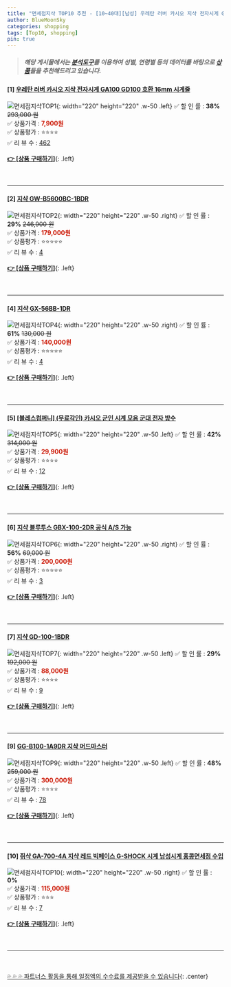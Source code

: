 ```yaml
---
title: "면세점지샥 TOP10 추천 - [10~40대][남성] 우레탄 러버 카시오 지샥 전자시계 GA100 GD100 호환 16mm 시계줄"
author: BlueMoonSky
categories: shopping
tags: [Top10, shopping]
pin: true
---
```


> ##### 해당 게시물에서는 [**분석도구**](https://itemscout.io/)를 이용하여 **성별**, **연령별** 등의 데이터를 바탕으로 [**상품**](https://link.coupang.com/a/baae76)들을 추천해드리고 있습니다.

#### [1] [우레탄 러버 카시오 지샥 전자시계 GA100 GD100 호환 16mm 시계줄](https://link.coupang.com/re/AFFSDP?lptag=AF5964186&subid=bluemoonsky6999&pageKey=4953192425&traceid=V0-153&itemId=6547084347&vendorItemId=78724812720)
![면세점지샥TOP1](https://thumbnail9.coupangcdn.com/thumbnails/remote/230x230ex/image/vendor_inventory/c036/bdf905e3f6df67303e3d1635760b109665ae25aca88cf25f562951d10ccb.jpeg){: width="220" height="220" .w-50 .left}
✅ 할 인 률 : **38%** ~~<del class="base-price"> 293,000  </del>원~~<br>
✅ 상품가격 : <span style="color:#cb1400"> **7,900원** </span><br>
✅ 상품평가 : ⭐⭐⭐⭐<br>
✅ 리 뷰 수 : [462](https://link.coupang.com/re/AFFSDP?lptag=AF5964186&subid=bluemoonsky6999&pageKey=4953192425&traceid=V0-153&itemId=6547084347&vendorItemId=78724812720)<br>
<br>
[**👉  [상품 구매하기]**](https://link.coupang.com/re/AFFSDP?lptag=AF5964186&subid=bluemoonsky6999&pageKey=4953192425&traceid=V0-153&itemId=6547084347&vendorItemId=78724812720){: .left}
<br>
<br>
<br>

***

#### [2] [지샥 GW-B5600BC-1BDR](https://link.coupang.com/re/AFFSDP?lptag=AF5964186&subid=bluemoonsky6999&pageKey=6714305153&traceid=V0-153&itemId=15597620200&vendorItemId=70154408584)
![면세점지샥TOP2](https://thumbnail10.coupangcdn.com/thumbnails/remote/230x230ex/image/vendor_inventory/b587/08384913a859c05e063b3b1f64d0ad7fae622f5b4388e06adac4cbc91fea.jpg){: width="220" height="220" .w-50 .right}
✅ 할 인 률 : **29%** ~~<del class="base-price"> 246,900  </del>원~~<br>
✅ 상품가격 : <span style="color:#cb1400"> **179,000원** </span><br>
✅ 상품평가 : ⭐⭐⭐⭐⭐<br>
✅ 리 뷰 수 : [4](https://link.coupang.com/re/AFFSDP?lptag=AF5964186&subid=bluemoonsky6999&pageKey=6714305153&traceid=V0-153&itemId=15597620200&vendorItemId=70154408584)<br>
<br>
[**👉  [상품 구매하기]**](https://link.coupang.com/re/AFFSDP?lptag=AF5964186&subid=bluemoonsky6999&pageKey=6714305153&traceid=V0-153&itemId=15597620200&vendorItemId=70154408584){: .left}
<br>
<br>
<br>

***

#### [4] [지샥 GX-56BB-1DR](https://link.coupang.com/re/AFFSDP?lptag=AF5964186&subid=bluemoonsky6999&pageKey=6714163686&traceid=V0-153&itemId=15597017850&vendorItemId=3576790885)
![면세점지샥TOP4](https://thumbnail7.coupangcdn.com/thumbnails/remote/230x230ex/image/vendor_inventory/60d0/4898cc82e5c53d79137baada09d700d33f665f27ef6896fbcc95acec4807.jpg){: width="220" height="220" .w-50 .right}
✅ 할 인 률 : **61%** ~~<del class="base-price"> 130,000  </del>원~~<br>
✅ 상품가격 : <span style="color:#cb1400"> **140,000원** </span><br>
✅ 상품평가 : ⭐⭐⭐⭐⭐<br>
✅ 리 뷰 수 : [4](https://link.coupang.com/re/AFFSDP?lptag=AF5964186&subid=bluemoonsky6999&pageKey=6714163686&traceid=V0-153&itemId=15597017850&vendorItemId=3576790885)<br>
<br>
[**👉  [상품 구매하기]**](https://link.coupang.com/re/AFFSDP?lptag=AF5964186&subid=bluemoonsky6999&pageKey=6714163686&traceid=V0-153&itemId=15597017850&vendorItemId=3576790885){: .left}
<br>
<br>
<br>

***

#### [5] [[블레스컴퍼니] (무료각인) 카시오 군인 시계 모음 군대 전자 방수](https://link.coupang.com/re/AFFSDP?lptag=AF5964186&subid=bluemoonsky6999&pageKey=5508231960&traceid=V0-153&itemId=8578402716&vendorItemId=75798100493)
![면세점지샥TOP5](https://thumbnail8.coupangcdn.com/thumbnails/remote/230x230ex/image/vendor_inventory/29d7/4abbe22f9ff2ff47c736f53cd3d0bd4a406bd610a3c4be7254475c11f7fd.jpg){: width="220" height="220" .w-50 .left}
✅ 할 인 률 : **42%** ~~<del class="base-price"> 314,000  </del>원~~<br>
✅ 상품가격 : <span style="color:#cb1400"> **29,900원** </span><br>
✅ 상품평가 : ⭐⭐⭐⭐<br>
✅ 리 뷰 수 : [12](https://link.coupang.com/re/AFFSDP?lptag=AF5964186&subid=bluemoonsky6999&pageKey=5508231960&traceid=V0-153&itemId=8578402716&vendorItemId=75798100493)<br>
<br>
[**👉  [상품 구매하기]**](https://link.coupang.com/re/AFFSDP?lptag=AF5964186&subid=bluemoonsky6999&pageKey=5508231960&traceid=V0-153&itemId=8578402716&vendorItemId=75798100493){: .left}
<br>
<br>
<br>

***

#### [6] [지샥 블루투스 GBX-100-2DR 공식 A/S 가능](https://link.coupang.com/re/AFFSDP?lptag=AF5964186&subid=bluemoonsky6999&pageKey=5171484616&traceid=V0-153&itemId=7135806674&vendorItemId=83547549254)
![면세점지샥TOP6](https://thumbnail6.coupangcdn.com/thumbnails/remote/230x230ex/image/vendor_inventory/e384/1038e9fc860d6259ad33edd38d9c81db37cdcbd61abd52acbed1fdd35206.jpg){: width="220" height="220" .w-50 .right}
✅ 할 인 률 : **56%** ~~<del class="base-price"> 69,000  </del>원~~<br>
✅ 상품가격 : <span style="color:#cb1400"> **200,000원** </span><br>
✅ 상품평가 : ⭐⭐⭐⭐⭐<br>
✅ 리 뷰 수 : [3](https://link.coupang.com/re/AFFSDP?lptag=AF5964186&subid=bluemoonsky6999&pageKey=5171484616&traceid=V0-153&itemId=7135806674&vendorItemId=83547549254)<br>
<br>
[**👉  [상품 구매하기]**](https://link.coupang.com/re/AFFSDP?lptag=AF5964186&subid=bluemoonsky6999&pageKey=5171484616&traceid=V0-153&itemId=7135806674&vendorItemId=83547549254){: .left}
<br>
<br>
<br>

***

#### [7] [지샥 GD-100-1BDR](https://link.coupang.com/re/AFFSDP?lptag=AF5964186&subid=bluemoonsky6999&pageKey=6714163067&traceid=V0-153&itemId=15597016248&vendorItemId=3089579354)
![면세점지샥TOP7](https://thumbnail9.coupangcdn.com/thumbnails/remote/230x230ex/image/vendor_inventory/83d9/60ca3562256042ee05c79a4c6a6f81c24a5b2b8766a6e8bce25e79b22dcf.jpg){: width="220" height="220" .w-50 .left}
✅ 할 인 률 : **29%** ~~<del class="base-price"> 192,000  </del>원~~<br>
✅ 상품가격 : <span style="color:#cb1400"> **88,000원** </span><br>
✅ 상품평가 : ⭐⭐⭐⭐<br>
✅ 리 뷰 수 : [9](https://link.coupang.com/re/AFFSDP?lptag=AF5964186&subid=bluemoonsky6999&pageKey=6714163067&traceid=V0-153&itemId=15597016248&vendorItemId=3089579354)<br>
<br>
[**👉  [상품 구매하기]**](https://link.coupang.com/re/AFFSDP?lptag=AF5964186&subid=bluemoonsky6999&pageKey=6714163067&traceid=V0-153&itemId=15597016248&vendorItemId=3089579354){: .left}
<br>
<br>
<br>

***

#### [9] [GG-B100-1A9DR 지샥 머드마스터](https://link.coupang.com/re/AFFSDP?lptag=AF5964186&subid=bluemoonsky6999&pageKey=2034316942&traceid=V0-153&itemId=3459285722&vendorItemId=71445662894)
![면세점지샥TOP9](https://thumbnail7.coupangcdn.com/thumbnails/remote/230x230ex/image/vendor_inventory/6524/3b924d6add885be534ef73bb31928ca223205aa3ee51a5ee9780cf598590.jpg){: width="220" height="220" .w-50 .left}
✅ 할 인 률 : **48%** ~~<del class="base-price"> 259,000  </del>원~~<br>
✅ 상품가격 : <span style="color:#cb1400"> **300,000원** </span><br>
✅ 상품평가 : ⭐⭐⭐⭐<br>
✅ 리 뷰 수 : [78](https://link.coupang.com/re/AFFSDP?lptag=AF5964186&subid=bluemoonsky6999&pageKey=2034316942&traceid=V0-153&itemId=3459285722&vendorItemId=71445662894)<br>
<br>
[**👉  [상품 구매하기]**](https://link.coupang.com/re/AFFSDP?lptag=AF5964186&subid=bluemoonsky6999&pageKey=2034316942&traceid=V0-153&itemId=3459285722&vendorItemId=71445662894){: .left}
<br>
<br>
<br>

***

#### [10] [쥐샥 GA-700-4A 지샥 레드 빅페이스 G-SHOCK 시계 남성시계 홍콩면세점 수입](https://link.coupang.com/re/AFFSDP?lptag=AF5964186&subid=bluemoonsky6999&pageKey=6787983934&traceid=V0-153&itemId=15984240914&vendorItemId=83190084128)
![면세점지샥TOP10](https://thumbnail8.coupangcdn.com/thumbnails/remote/230x230ex/image/vendor_inventory/483d/38e102e28d43e73341a27d1d8ea224a12eb6252cd2cef6ae75ed96b19300.jpg){: width="220" height="220" .w-50 .right}
✅ 할 인 률 : **0%** <br>
✅ 상품가격 : <span style="color:#cb1400"> **115,000원** </span><br>
✅ 상품평가 : ⭐⭐⭐<br>
✅ 리 뷰 수 : [7](https://link.coupang.com/re/AFFSDP?lptag=AF5964186&subid=bluemoonsky6999&pageKey=6787983934&traceid=V0-153&itemId=15984240914&vendorItemId=83190084128)<br>
<br>
[**👉  [상품 구매하기]**](https://link.coupang.com/re/AFFSDP?lptag=AF5964186&subid=bluemoonsky6999&pageKey=6787983934&traceid=V0-153&itemId=15984240914&vendorItemId=83190084128){: .left}
<br>
<br>
<br>

***
<br><br>[💦 💦 💦 파트너스 활동을 통해 일정액의 수수료를 제공받을 수 있습니다](https://link.coupang.com/a/baae76){: .center}
